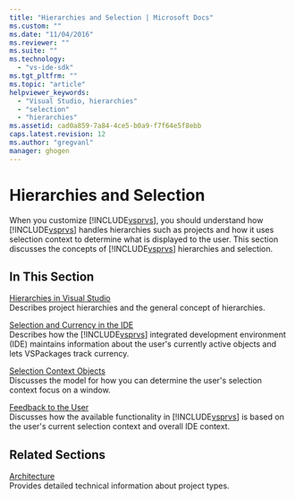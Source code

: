 ```yaml
---
title: "Hierarchies and Selection | Microsoft Docs"
ms.custom: ""
ms.date: "11/04/2016"
ms.reviewer: ""
ms.suite: ""
ms.technology: 
  - "vs-ide-sdk"
ms.tgt_pltfrm: ""
ms.topic: "article"
helpviewer_keywords: 
  - "Visual Studio, hierarchies"
  - "selection"
  - "hierarchies"
ms.assetid: cad0a859-7a84-4ce5-b0a9-f7f64e5f8ebb
caps.latest.revision: 12
ms.author: "gregvanl"
manager: ghogen
---
```

# Hierarchies and Selection
When you customize [!INCLUDE[vsprvs](../../code-quality/includes/vsprvs_md.md)], you should understand how [!INCLUDE[vsprvs](../../code-quality/includes/vsprvs_md.md)] handles hierarchies such as projects and how it uses selection context to determine what is displayed to the user. This section discusses the concepts of [!INCLUDE[vsprvs](../../code-quality/includes/vsprvs_md.md)] hierarchies and selection.  
  
## In This Section  
 [Hierarchies in Visual Studio](../../extensibility/internals/hierarchies-in-visual-studio.md)  
 Describes project hierarchies and the general concept of hierarchies.  
  
 [Selection and Currency in the IDE](../../extensibility/internals/selection-and-currency-in-the-ide.md)  
 Describes how the [!INCLUDE[vsprvs](../../code-quality/includes/vsprvs_md.md)] integrated development environment (IDE) maintains information about the user's currently active objects and lets VSPackages track currency.  
  
 [Selection Context Objects](../../extensibility/internals/selection-context-objects.md)  
 Discusses the model for how you can determine the user's selection context focus on a window.  
  
 [Feedback to the User](../../extensibility/internals/feedback-to-the-user.md)  
 Discusses how the available functionality in [!INCLUDE[vsprvs](../../code-quality/includes/vsprvs_md.md)] is based on the user's current selection context and overall IDE context.  
  
## Related Sections  
 [Architecture](../../extensibility/internals/project-types-architecture.md)  
 Provides detailed technical information about project types.